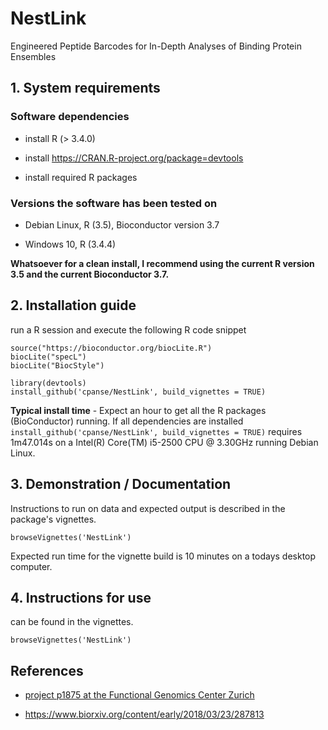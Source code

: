 # NestLink

Engineered Peptide Barcodes for In-Depth Analyses of Binding Protein Ensembles


## 1. System requirements


### Software dependencies
- install R (> 3.4.0)

- install https://CRAN.R-project.org/package=devtools

- install required R packages

### Versions the software has been tested on

- Debian Linux, R (3.5), Bioconductor version 3.7

- Windows 10, R (3.4.4)

**Whatsoever for a clean install, I recommend using the current R version 3.5 and the current Bioconductor 3.7.**


## 2. Installation guide

run a R session and execute the following R code snippet

```{r}
source("https://bioconductor.org/biocLite.R")
biocLite("specL")
biocLite("BiocStyle")

library(devtools)
install_github('cpanse/NestLink', build_vignettes = TRUE)
```

**Typical install time** - 
Expect an hour to get all the R packages (BioConductor) running. 
If all dependencies are installed 
`install_github('cpanse/NestLink', build_vignettes = TRUE)` requires 1m47.014s 
on a Intel(R) Core(TM) i5-2500 CPU @ 3.30GHz running Debian Linux.

## 3. Demonstration / Documentation

Instructions to run on data and expected output is described in the package's 
vignettes.

```{r}
browseVignettes('NestLink')
```

Expected run time for the vignette build is 10 minutes on a todays desktop computer.

## 4. Instructions for use

can be found in the vignettes.
```{r}
browseVignettes('NestLink')
```

## References 

- [project p1875 at the Functional Genomics Center Zurich](https://fgcz-bfabric.uzh.ch/bfabric/userlab/show-project.html?id=1875)

- https://www.biorxiv.org/content/early/2018/03/23/287813


